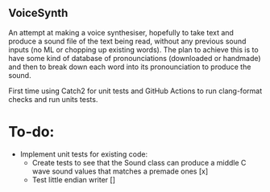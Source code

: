 ## VoiceSynth
An attempt at making a voice synthesiser, hopefully to take text and produce a sound file of the text being read, without any previous sound inputs (no ML or chopping up existing words). The plan to achieve this is to have some kind of database of pronounciations (downloaded or handmade) and then to break down each word into its pronounciation to produce the sound.

First time using Catch2 for unit tests and GitHub Actions to run clang-format checks and run units tests.

# To-do:
- Implement unit tests for existing code:
  - Create tests to see that the Sound class can produce a middle C wave sound values that matches a premade ones [x]
  - Test little endian writer []

